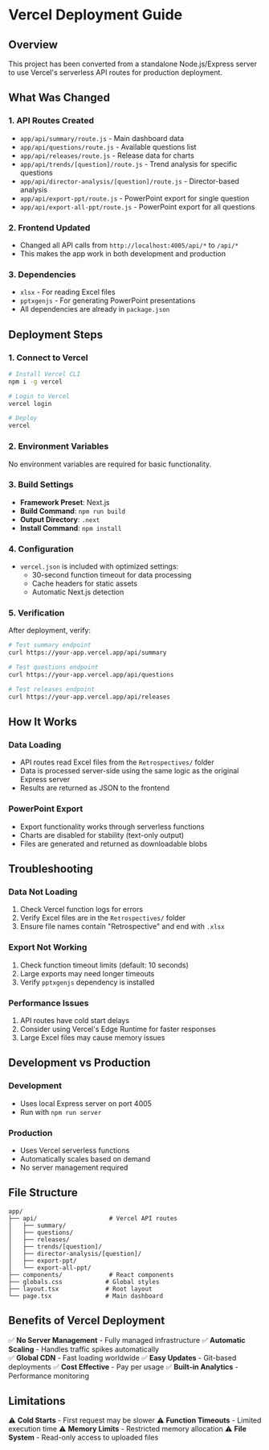 # Vercel Deployment Guide

## Overview
This project has been converted from a standalone Node.js/Express server to use Vercel's serverless API routes for production deployment.

## What Was Changed

### 1. **API Routes Created**
- `app/api/summary/route.js` - Main dashboard data
- `app/api/questions/route.js` - Available questions list
- `app/api/releases/route.js` - Release data for charts
- `app/api/trends/[question]/route.js` - Trend analysis for specific questions
- `app/api/director-analysis/[question]/route.js` - Director-based analysis
- `app/api/export-ppt/route.js` - PowerPoint export for single question
- `app/api/export-all-ppt/route.js` - PowerPoint export for all questions

### 2. **Frontend Updated**
- Changed all API calls from `http://localhost:4005/api/*` to `/api/*`
- This makes the app work in both development and production

### 3. **Dependencies**
- `xlsx` - For reading Excel files
- `pptxgenjs` - For generating PowerPoint presentations
- All dependencies are already in `package.json`

## Deployment Steps

### 1. **Connect to Vercel**
```bash
# Install Vercel CLI
npm i -g vercel

# Login to Vercel
vercel login

# Deploy
vercel
```

### 2. **Environment Variables**
No environment variables are required for basic functionality.

### 3. **Build Settings**
- **Framework Preset**: Next.js
- **Build Command**: `npm run build`
- **Output Directory**: `.next`
- **Install Command**: `npm install`

### 4. **Configuration**
- `vercel.json` is included with optimized settings:
  - 30-second function timeout for data processing
  - Cache headers for static assets
  - Automatic Next.js detection

### 5. **Verification**
After deployment, verify:
```bash
# Test summary endpoint
curl https://your-app.vercel.app/api/summary

# Test questions endpoint  
curl https://your-app.vercel.app/api/questions

# Test releases endpoint
curl https://your-app.vercel.app/api/releases
```

## How It Works

### **Data Loading**
- API routes read Excel files from the `Retrospectives/` folder
- Data is processed server-side using the same logic as the original Express server
- Results are returned as JSON to the frontend

### **PowerPoint Export**
- Export functionality works through serverless functions
- Charts are disabled for stability (text-only output)
- Files are generated and returned as downloadable blobs

## Troubleshooting

### **Data Not Loading**
1. Check Vercel function logs for errors
2. Verify Excel files are in the `Retrospectives/` folder
3. Ensure file names contain "Retrospective" and end with `.xlsx`

### **Export Not Working**
1. Check function timeout limits (default: 10 seconds)
2. Large exports may need longer timeouts
3. Verify `pptxgenjs` dependency is installed

### **Performance Issues**
1. API routes have cold start delays
2. Consider using Vercel's Edge Runtime for faster responses
3. Large Excel files may cause memory issues

## Development vs Production

### **Development**
- Uses local Express server on port 4005
- Run with `npm run server`

### **Production**
- Uses Vercel serverless functions
- Automatically scales based on demand
- No server management required

## File Structure
```
app/
├── api/                    # Vercel API routes
│   ├── summary/
│   ├── questions/
│   ├── releases/
│   ├── trends/[question]/
│   ├── director-analysis/[question]/
│   ├── export-ppt/
│   └── export-all-ppt/
├── components/             # React components
├── globals.css            # Global styles
├── layout.tsx             # Root layout
└── page.tsx               # Main dashboard
```

## Benefits of Vercel Deployment

✅ **No Server Management** - Fully managed infrastructure
✅ **Automatic Scaling** - Handles traffic spikes automatically  
✅ **Global CDN** - Fast loading worldwide
✅ **Easy Updates** - Git-based deployments
✅ **Cost Effective** - Pay per usage
✅ **Built-in Analytics** - Performance monitoring

## Limitations

⚠️ **Cold Starts** - First request may be slower
⚠️ **Function Timeouts** - Limited execution time
⚠️ **Memory Limits** - Restricted memory allocation
⚠️ **File System** - Read-only access to uploaded files 